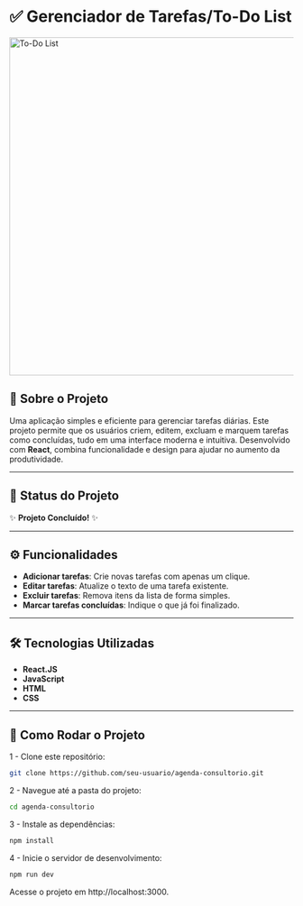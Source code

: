 # ✅ Gerenciador de Tarefas/To-Do List

<img src="https://github.com/user-attachments/assets/315e72f1-baa1-49a0-83a2-d488e84e52da" alt="To-Do List" align="center" width="600"/>


## 📝 Sobre o Projeto
Uma aplicação simples e eficiente para gerenciar tarefas diárias. Este projeto permite que os usuários criem, editem, excluam e marquem tarefas como concluídas, tudo em uma interface moderna e intuitiva. Desenvolvido com **React**, combina funcionalidade e design para ajudar no aumento da produtividade.

---

## 🚀 Status do Projeto
✨ **Projeto Concluído!** ✨

---

## ⚙️ Funcionalidades
- **Adicionar tarefas**: Crie novas tarefas com apenas um clique.
- **Editar tarefas**: Atualize o texto de uma tarefa existente.
- **Excluir tarefas**: Remova itens da lista de forma simples.
- **Marcar tarefas concluídas**: Indique o que já foi finalizado.

---

## 🛠️ Tecnologias Utilizadas
- **React.JS**
- **JavaScript**
- **HTML**
- **CSS**

---

## 📂 Como Rodar o Projeto
1 - Clone este repositório:
   ```bash
   git clone https://github.com/seu-usuario/agenda-consultorio.git
   ```
2 - Navegue até a pasta do projeto:
```bash
cd agenda-consultorio
```
3 - Instale as dependências:
```bash
npm install
```
4 - Inicie o servidor de desenvolvimento:
```bash
npm run dev
```
Acesse o projeto em http://localhost:3000.
